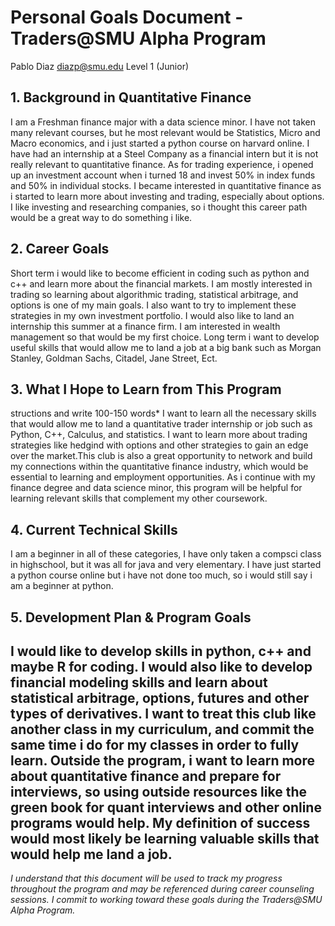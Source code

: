 # Personal Goals Document - Traders@SMU Alpha Program

Pablo Diaz 
diazp@smu.edu 
Level 1 (Junior)

## 1. Background in Quantitative Finance

I am a Freshman finance major with a data science minor. I have not taken many relevant courses, but he most relevant would be Statistics, Micro and Macro economics, and i just started a python course on harvard online. I have had an internship at a Steel Company as a financial intern but it is not really relevant to quantitative finance. As for trading experience, i opened up an investment account when i turned 18 and invest 50% in index funds and 50% in individual stocks. I became interested in quantitative finance as i started to learn more about investing and trading, especially about options. I like investing and researching companies, so i thought this career path would be a great way to do something i like.

## 2. Career Goals

Short term i would like to become efficient in coding such as python and c++ and learn more about the financial markets. I am mostly interested in trading so learning about algorithmic trading, statistical arbitrage, and options is one of my main goals. I also want to try to implement these strategies in my own investment portfolio. I would also like to land an internship this summer at a finance firm. I am interested in wealth management so that would be my first choice. Long term i want to develop useful skills that would allow me to land a job at a big bank such as Morgan Stanley, Goldman Sachs, Citadel, Jane Street, Ect.
## 3. What I Hope to Learn from This Program

structions and write 100-150 words*
I want to learn all the necessary skills that would allow me to land a quantitative trader internship or job such as Python, C++, Calculus, and statistics. I want to learn more about trading strategies like hedgind with options and other strategies to gain an edge over the market.This club is also a great opportunity to network and build my connections within the quantitative finance industry, which would be essential to learning and employment opportunities. As i continue with my finance degree and data science minor, this program will be helpful for learning relevant skills that complement my other coursework.

## 4. Current Technical Skills

I am a beginner in all of these categories, I have only taken a compsci class in highschool, but it was all for java and very elementary. I have just started a python course online but i have not done too much, so i would still say i am a beginner at python.

## 5. Development Plan & Program Goals

I would like to develop skills in python, c++ and maybe R for coding. I would also like to develop financial modeling skills and learn about statistical arbitrage, options, futures and other types of derivatives. I want to treat this club like another class in my curriculum, and commit the same time i do for my classes in order to fully learn. Outside the program, i want to learn more about quantitative finance and prepare for interviews, so using outside resources like the green book for quant interviews and other online programs would help. My definition of success would most likely be learning valuable skills that would help me land a job.
---

*I understand that this document will be used to track my progress throughout the program and may be referenced during career counseling sessions. I commit to working toward these goals during the Traders@SMU Alpha Program.*